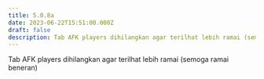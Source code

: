 ```yaml
---
title: 5.0.8a
date: 2023-06-22T15:51:00.000Z
draft: false
description: Tab AFK players dihilangkan agar terilhat lebih ramai (semoga ramai beneran)
---
```

Tab AFK players dihilangkan agar terilhat lebih ramai (semoga ramai beneran)